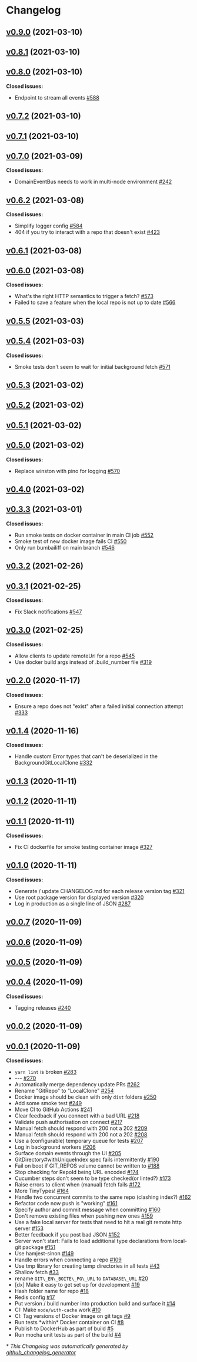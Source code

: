 # Changelog

## [v0.9.0](https://github.com/SmartBear/git-en-boite/tree/v0.9.0) (2021-03-10)

## [v0.8.1](https://github.com/SmartBear/git-en-boite/tree/v0.8.1) (2021-03-10)

## [v0.8.0](https://github.com/SmartBear/git-en-boite/tree/v0.8.0) (2021-03-10)

**Closed issues:**

- Endpoint to stream all events [\#588](https://github.com/SmartBear/git-en-boite/issues/588)

## [v0.7.2](https://github.com/SmartBear/git-en-boite/tree/v0.7.2) (2021-03-10)

## [v0.7.1](https://github.com/SmartBear/git-en-boite/tree/v0.7.1) (2021-03-10)

## [v0.7.0](https://github.com/SmartBear/git-en-boite/tree/v0.7.0) (2021-03-09)

**Closed issues:**

- DomainEventBus needs to work in multi-node environment [\#242](https://github.com/SmartBear/git-en-boite/issues/242)

## [v0.6.2](https://github.com/SmartBear/git-en-boite/tree/v0.6.2) (2021-03-08)

**Closed issues:**

- Simplify logger config [\#584](https://github.com/SmartBear/git-en-boite/issues/584)
- 404 if you try to interact with a repo that doesn't exist [\#423](https://github.com/SmartBear/git-en-boite/issues/423)

## [v0.6.1](https://github.com/SmartBear/git-en-boite/tree/v0.6.1) (2021-03-08)

## [v0.6.0](https://github.com/SmartBear/git-en-boite/tree/v0.6.0) (2021-03-08)

**Closed issues:**

- What's the right HTTP semantics to trigger a fetch? [\#573](https://github.com/SmartBear/git-en-boite/issues/573)
- Failed to save a feature when the local repo is not up to date [\#566](https://github.com/SmartBear/git-en-boite/issues/566)

## [v0.5.5](https://github.com/SmartBear/git-en-boite/tree/v0.5.5) (2021-03-03)

## [v0.5.4](https://github.com/SmartBear/git-en-boite/tree/v0.5.4) (2021-03-03)

**Closed issues:**

- Smoke tests don't seem to wait for initial background fetch [\#571](https://github.com/SmartBear/git-en-boite/issues/571)

## [v0.5.3](https://github.com/SmartBear/git-en-boite/tree/v0.5.3) (2021-03-02)

## [v0.5.2](https://github.com/SmartBear/git-en-boite/tree/v0.5.2) (2021-03-02)

## [v0.5.1](https://github.com/SmartBear/git-en-boite/tree/v0.5.1) (2021-03-02)

## [v0.5.0](https://github.com/SmartBear/git-en-boite/tree/v0.5.0) (2021-03-02)

**Closed issues:**

- Replace winston with pino for logging [\#570](https://github.com/SmartBear/git-en-boite/issues/570)

## [v0.4.0](https://github.com/SmartBear/git-en-boite/tree/v0.4.0) (2021-03-02)

## [v0.3.3](https://github.com/SmartBear/git-en-boite/tree/v0.3.3) (2021-03-01)

**Closed issues:**

- Run smoke tests on docker container in main CI job [\#552](https://github.com/SmartBear/git-en-boite/issues/552)
- Smoke test of new docker image fails CI [\#550](https://github.com/SmartBear/git-en-boite/issues/550)
- Only run bumbailiff on main branch [\#546](https://github.com/SmartBear/git-en-boite/issues/546)

## [v0.3.2](https://github.com/SmartBear/git-en-boite/tree/v0.3.2) (2021-02-26)

## [v0.3.1](https://github.com/SmartBear/git-en-boite/tree/v0.3.1) (2021-02-25)

**Closed issues:**

- Fix Slack notifications [\#547](https://github.com/SmartBear/git-en-boite/issues/547)

## [v0.3.0](https://github.com/SmartBear/git-en-boite/tree/v0.3.0) (2021-02-25)

**Closed issues:**

- Allow clients to update remoteUrl for a repo [\#545](https://github.com/SmartBear/git-en-boite/issues/545)
- Use docker build args instead of .build\_number file [\#319](https://github.com/SmartBear/git-en-boite/issues/319)

## [v0.2.0](https://github.com/SmartBear/git-en-boite/tree/v0.2.0) (2020-11-17)

**Closed issues:**

- Ensure a repo does not "exist" after a failed initial connection attempt [\#333](https://github.com/SmartBear/git-en-boite/issues/333)

## [v0.1.4](https://github.com/SmartBear/git-en-boite/tree/v0.1.4) (2020-11-16)

**Closed issues:**

- Handle custom Error types that can't be deserialized in the BackgroundGitLocalClone [\#332](https://github.com/SmartBear/git-en-boite/issues/332)

## [v0.1.3](https://github.com/SmartBear/git-en-boite/tree/v0.1.3) (2020-11-11)

## [v0.1.2](https://github.com/SmartBear/git-en-boite/tree/v0.1.2) (2020-11-11)

## [v0.1.1](https://github.com/SmartBear/git-en-boite/tree/v0.1.1) (2020-11-11)

**Closed issues:**

- Fix CI dockerfile for smoke testing container image [\#327](https://github.com/SmartBear/git-en-boite/issues/327)

## [v0.1.0](https://github.com/SmartBear/git-en-boite/tree/v0.1.0) (2020-11-11)

**Closed issues:**

- Generate / update CHANGELOG.md for each release version tag [\#321](https://github.com/SmartBear/git-en-boite/issues/321)
- Use root package version for displayed version [\#320](https://github.com/SmartBear/git-en-boite/issues/320)
- Log in production as a single line of JSON [\#287](https://github.com/SmartBear/git-en-boite/issues/287)

## [v0.0.7](https://github.com/SmartBear/git-en-boite/tree/v0.0.7) (2020-11-09)

## [v0.0.6](https://github.com/SmartBear/git-en-boite/tree/v0.0.6) (2020-11-09)

## [v0.0.5](https://github.com/SmartBear/git-en-boite/tree/v0.0.5) (2020-11-09)

## [v0.0.4](https://github.com/SmartBear/git-en-boite/tree/v0.0.4) (2020-11-09)

**Closed issues:**

- Tagging releases [\#240](https://github.com/SmartBear/git-en-boite/issues/240)

## [v0.0.2](https://github.com/SmartBear/git-en-boite/tree/v0.0.2) (2020-11-09)

## [v0.0.1](https://github.com/SmartBear/git-en-boite/tree/v0.0.1) (2020-11-09)

**Closed issues:**

- `yarn lint` is broken [\#283](https://github.com/SmartBear/git-en-boite/issues/283)
- --- [\#270](https://github.com/SmartBear/git-en-boite/issues/270)
- Automatically merge dependency update PRs [\#262](https://github.com/SmartBear/git-en-boite/issues/262)
- Rename "GitRepo" to "LocalClone" [\#254](https://github.com/SmartBear/git-en-boite/issues/254)
- Docker image should be clean with only `dist` folders [\#250](https://github.com/SmartBear/git-en-boite/issues/250)
- Add some smoke test [\#249](https://github.com/SmartBear/git-en-boite/issues/249)
- Move CI to GitHub Actions [\#241](https://github.com/SmartBear/git-en-boite/issues/241)
- Clear feedback if you connect with a bad URL [\#218](https://github.com/SmartBear/git-en-boite/issues/218)
- Validate push authorisation on connect [\#217](https://github.com/SmartBear/git-en-boite/issues/217)
- Manual fetch should respond with 200 not a 202 [\#209](https://github.com/SmartBear/git-en-boite/issues/209)
- Manual fetch should respond with 200 not a 202 [\#208](https://github.com/SmartBear/git-en-boite/issues/208)
- Use a \(configurable\) temporary queue for tests [\#207](https://github.com/SmartBear/git-en-boite/issues/207)
- Log in background workers [\#206](https://github.com/SmartBear/git-en-boite/issues/206)
- Surface domain events through the UI [\#205](https://github.com/SmartBear/git-en-boite/issues/205)
- GitDirectory\#withUniqueIndex spec fails intermittently [\#190](https://github.com/SmartBear/git-en-boite/issues/190)
- Fail on boot if GIT\_REPOS volume cannot be written to [\#188](https://github.com/SmartBear/git-en-boite/issues/188)
- Stop checking for RepoId being URL encoded [\#174](https://github.com/SmartBear/git-en-boite/issues/174)
- Cucumber steps don't seem to be type checked\(or linted?\) [\#173](https://github.com/SmartBear/git-en-boite/issues/173)
- Raise errors to client when \(manual\) fetch fails [\#172](https://github.com/SmartBear/git-en-boite/issues/172)
- More TinyTypes! [\#164](https://github.com/SmartBear/git-en-boite/issues/164)
- Handle two concurrent commits to the same repo \(clashing index?\) [\#162](https://github.com/SmartBear/git-en-boite/issues/162)
- Refactor code now push is "working" [\#161](https://github.com/SmartBear/git-en-boite/issues/161)
- Specify author and commit message when committing [\#160](https://github.com/SmartBear/git-en-boite/issues/160)
- Don't remove existing files when pushing new ones [\#159](https://github.com/SmartBear/git-en-boite/issues/159)
- Use a fake local server for tests that need to hit a real git remote http server [\#153](https://github.com/SmartBear/git-en-boite/issues/153)
- Better feedback if you post bad JSON [\#152](https://github.com/SmartBear/git-en-boite/issues/152)
- Server won't start: Fails to load additional type declarations from local-git package [\#151](https://github.com/SmartBear/git-en-boite/issues/151)
- Use hamjest-sinon [\#149](https://github.com/SmartBear/git-en-boite/issues/149)
- Handle errors when connecting a repo [\#109](https://github.com/SmartBear/git-en-boite/issues/109)
- Use tmp library for creating temp directories in all tests [\#43](https://github.com/SmartBear/git-en-boite/issues/43)
- Shallow fetch [\#33](https://github.com/SmartBear/git-en-boite/issues/33)
- rename `GIT\_EN\_BOITE\_PG\_URL` to `DATABASE\_URL` [\#20](https://github.com/SmartBear/git-en-boite/issues/20)
- \[dx\] Make it easy to get set up for development [\#19](https://github.com/SmartBear/git-en-boite/issues/19)
- Hash folder name for repo [\#18](https://github.com/SmartBear/git-en-boite/issues/18)
- Redis config [\#17](https://github.com/SmartBear/git-en-boite/issues/17)
- Put version / build number into production build and surface it [\#14](https://github.com/SmartBear/git-en-boite/issues/14)
- CI: Make `node/with-cache` work [\#10](https://github.com/SmartBear/git-en-boite/issues/10)
- CI: Tag versions of Docker image on git tags [\#9](https://github.com/SmartBear/git-en-boite/issues/9)
- Run tests \*within\* Docker container on CI [\#8](https://github.com/SmartBear/git-en-boite/issues/8)
- Publish to DockerHub as part of build [\#5](https://github.com/SmartBear/git-en-boite/issues/5)
- Run mocha unit tests as part of the build [\#4](https://github.com/SmartBear/git-en-boite/issues/4)



\* *This Changelog was automatically generated by [github_changelog_generator](https://github.com/github-changelog-generator/github-changelog-generator)*
